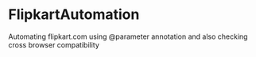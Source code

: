 # FlipkartAutomation
Automating flipkart.com using @parameter annotation and also checking cross browser compatibility

